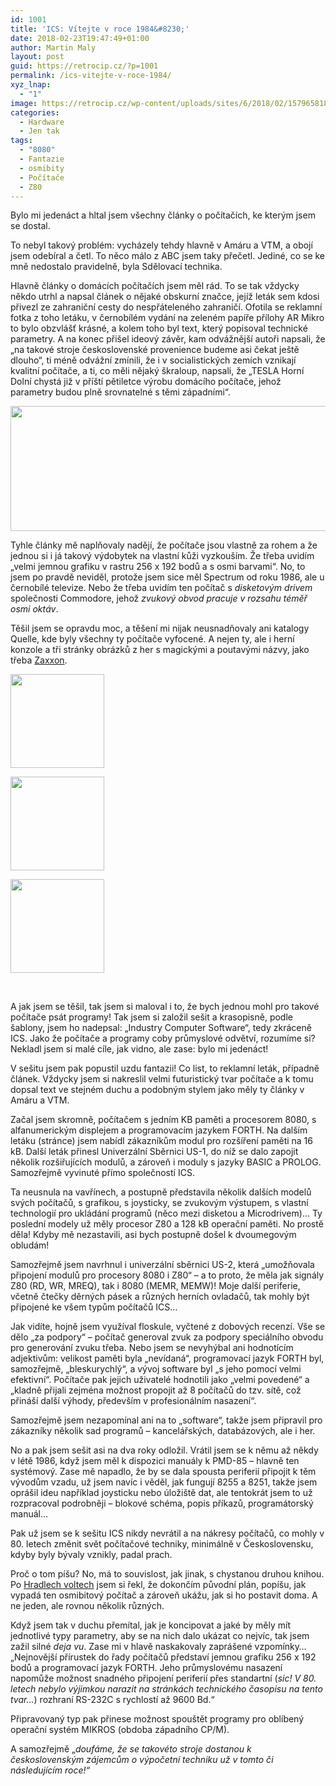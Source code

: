 ```yaml
---
id: 1001
title: 'ICS: Vítejte v roce 1984&#8230;'
date: 2018-02-23T19:47:49+01:00
author: Martin Maly
layout: post
guid: https://retrocip.cz/?p=1001
permalink: /ics-vitejte-v-roce-1984/
xyz_lnap:
  - "1"
image: https://retrocip.cz/wp-content/uploads/sites/6/2018/02/15796581892_93473d5f2d_z-640x198.jpg
categories:
  - Hardware
  - Jen tak
tags:
  - "8080"
  - Fantazie
  - osmibity
  - Počítače
  - Z80
---
```

Bylo mi jedenáct a hltal jsem všechny články o počítačích, ke kterým jsem se dostal.

To nebyl takový problém: vycházely tehdy hlavně v Amáru a VTM, a obojí jsem odebíral a četl. To něco málo z ABC jsem taky přečetl. Jediné, co se ke mně nedostalo pravidelně, byla Sdělovací technika.

Hlavně články o domácích počítačích jsem měl rád. To se tak vždycky někdo utrhl a napsal článek o nějaké obskurní značce, jejíž leták sem kdosi přivezl ze zahraniční cesty do nespřáteleného zahraničí. Ofotila se reklamní fotka z toho letáku, v černobílém vydání na zeleném papíře přílohy AR Mikro to bylo obzvlášť krásné, a kolem toho byl text, který popisoval technické parametry. A na konec přišel ideový závěr, kam odvážnější autoři napsali, že &#8222;na takové stroje československé provenience budeme asi čekat ještě dlouho&#8220;, ti méně odvážní zmínili, že i v socialistických zemích vznikají kvalitní počítače, a ti, co měli nějaký škraloup, napsali, že &#8222;TESLA Horní Dolní chystá již v příští pětiletce výrobu domácího počítače, jehož parametry budou plně srovnatelné s těmi západními&#8220;.

<a href="https://retrocip.cz/wp-content/uploads/sites/6/2018/02/screenshot-ia800604.us_.archive.org-2018.02.24-00-22-40.png" rel="lightbox"><img loading="lazy" class="aligncenter size-medium wp-image-1004" src="https://retrocip.cz/wp-content/uploads/sites/6/2018/02/screenshot-ia800604.us_.archive.org-2018.02.24-00-22-40-650x200.png" alt="" width="650" height="200" srcset="https://retrocip.cz/wp-content/uploads/sites/6/2018/02/screenshot-ia800604.us_.archive.org-2018.02.24-00-22-40-650x200.png 650w, https://retrocip.cz/wp-content/uploads/sites/6/2018/02/screenshot-ia800604.us_.archive.org-2018.02.24-00-22-40.png 693w" sizes="(max-width: 650px) 100vw, 650px" /></a>

Tyhle články mě naplňovaly nadějí, že počítače jsou vlastně za rohem a že jednou si i já takový výdobytek na vlastní kůži vyzkouším. Že třeba uvidím &#8222;velmi jemnou grafiku v rastru 256 x 192 bodů a s osmi barvami&#8220;. No, to jsem po pravdě neviděl, protože jsem sice měl Spectrum od roku 1986, ale u černobílé televize. Nebo že třeba uvidím ten počítač s _disketovým drivem_ společnosti Commodore, jehož _zvukový obvod pracuje v rozsahu téměř osmi oktáv_.

Těšil jsem se opravdu moc, a těšení mi nijak neusnadňovaly ani katalogy Quelle, kde byly všechny ty počítače vyfocené. A nejen ty, ale i herní konzole a tři stránky obrázků z her s magickými a poutavými názvy, jako třeba [Zaxxon](https://www.youtube.com/watch?v=_eWmIGXOrYA).

<div id='gallery-15' class='gallery galleryid-1001 gallery-columns-3 gallery-size-thumbnail gallery1'>
  <dl class="gallery-item">
    <dt class="gallery-icon">
      <a href="https://retrocip.cz/wp-content/uploads/sites/6/2018/02/aFoto-Quelle-1984_15.jpg" title="" class="highslide" onclick="return hs.expand(this,{captionId:'caption1009'})"><img src="https://retrocip.cz/wp-content/uploads/sites/6/2018/02/aFoto-Quelle-1984_15-150x150.jpg" width="150" height="150" alt="" /></a>
    </dt>
  </dl>
  
  <dl class="gallery-item">
    <dt class="gallery-icon">
      <a href="https://retrocip.cz/wp-content/uploads/sites/6/2018/02/aFoto-Quelle-1984_14.jpg" title="" class="highslide" onclick="return hs.expand(this,{captionId:'caption1008'})"><img src="https://retrocip.cz/wp-content/uploads/sites/6/2018/02/aFoto-Quelle-1984_14-150x150.jpg" width="150" height="150" alt="" /></a>
    </dt>
  </dl>
  
  <dl class="gallery-item">
    <dt class="gallery-icon">
      <a href="https://retrocip.cz/wp-content/uploads/sites/6/2018/02/Atari_Quelle_Hacks.jpg" title="" class="highslide" onclick="return hs.expand(this,{captionId:'caption1007'})"><img src="https://retrocip.cz/wp-content/uploads/sites/6/2018/02/Atari_Quelle_Hacks-150x150.jpg" width="150" height="150" alt="" /></a>
    </dt>
  </dl>
  
  <br style="clear: both" />
</div>

A jak jsem se těšil, tak jsem si maloval i to, že bych jednou mohl pro takové počítače psát programy! Tak jsem si založil sešit a krasopisně, podle šablony, jsem ho nadepsal: &#8222;Industry Computer Software&#8220;, tedy zkráceně ICS. Jako že počítače a programy coby průmyslové odvětví, rozumíme si? Nekladl jsem si malé cíle, jak vidno, ale zase: bylo mi jedenáct!

V sešitu jsem pak popustil uzdu fantazii! Co list, to reklamní leták, případně článek. Vždycky jsem si nakreslil velmi futuristický tvar počítače a k tomu dopsal text ve stejném duchu a podobným stylem jako měly ty články v Amáru a VTM.

Začal jsem skromně, počítačem s jedním KB paměti a procesorem 8080, s alfanumerickým displejem a programovacím jazykem FORTH. Na dalším letáku (stránce) jsem nabídl zákazníkům modul pro rozšíření paměti na 16 kB. Další leták přinesl Univerzální Sběrnici US-1, do níž se dalo zapojit několik rozšiřujících modulů, a zároveň i moduly s jazyky BASIC a PROLOG. Samozřejmě vyvinuté přímo společností ICS.

Ta neusnula na vavřínech, a postupně představila několik dalších modelů svých počítačů, s grafikou, s joysticky, se zvukovým výstupem, s vlastní technologií pro ukládání programů (něco mezi disketou a Microdrivem)&#8230; Ty poslední modely už měly procesor Z80 a 128 kB operační paměti. No prostě děla! Kdyby mě nezastavili, asi bych postupně došel k dvoumegovým obludám!

Samozřejmě jsem navrhnul i univerzální sběrnici US-2, která &#8222;umožňovala připojení modulů pro procesory 8080 i Z80&#8220; &#8211; a to proto, že měla jak signály Z80 (RD, WR, MREQ), tak i 8080 (MEMR, MEMW)! Moje další periferie, včetně čtečky děrných pásek a různých herních ovladačů, tak mohly být připojené ke všem typům počítačů ICS&#8230;

Jak vidíte, hojně jsem využíval floskule, vyčtené z dobových recenzí. Vše se dělo &#8222;za podpory&#8220; &#8211; počítač generoval zvuk za podpory speciálního obvodu pro generování zvuku třeba. Nebo jsem se nevyhýbal ani hodnotícím adjektivům: velikost paměti byla &#8222;nevídaná&#8220;, programovací jazyk FORTH byl, samozřejmě, &#8222;bleskurychlý&#8220;, a vývoj software byl &#8222;s jeho pomocí velmi efektivní&#8220;. Počítače pak jejich uživatelé hodnotili jako &#8222;velmi povedené&#8220; a &#8222;kladně přijali zejména možnost propojit až 8 počítačů do tzv. sítě, což přináší další výhody, především v profesionálním nasazení&#8220;.

Samozřejmě jsem nezapomínal ani na to &#8222;software&#8220;, takže jsem připravil pro zákazníky několik sad programů &#8211; kancelářských, databázových, ale i her.

No a pak jsem sešit asi na dva roky odložil. Vrátil jsem se k němu až někdy v létě 1986, když jsem měl k dispozici manuály k PMD-85 &#8211; hlavně ten systémový. Zase mě napadlo, že by se dala spousta periferií připojit k těm vývodům vzadu, už jsem navíc i věděl, jak fungují 8255 a 8251, takže jsem oprášil ideu například joysticku nebo úložiště dat, ale tentokrát jsem to už rozpracoval podrobněji &#8211; blokové schéma, popis příkazů, programátorský manuál&#8230;

Pak už jsem se k sešitu ICS nikdy nevrátil a na nákresy počítačů, co mohly v 80. letech změnit svět počítačové techniky, minimálně v Československu, kdyby byly bývaly vznikly, padal prach.

Proč o tom píšu? No, má to souvislost, jak jinak, s chystanou druhou knihou. Po [Hradlech voltech](https://eknh.cz/) jsem si řekl, že dokončím původní plán, popíšu, jak vypadá ten osmibitový počítač a zároveň ukážu, jak si ho postavit doma. A ne jeden, ale rovnou několik různých.

Když jsem tak v duchu přemítal, jak je koncipovat a jaké by měly mít jednotlivé typy parametry, aby se na nich dalo ukázat co nejvíc, tak jsem zažil silné _deja vu_. Zase mi v hlavě naskakovaly zaprášené vzpomínky&#8230; &#8222;Nejnovější přírustek do řady počítačů představí jemnou grafiku 256 x 192 bodů a programovací jazyk FORTH. Jeho průmyslovému nasazení napomůže možnost snadného připojení periferií přes standartní (_sic! V 80. letech nebylo výjimkou narazit na stránkách technického časopisu na tento tvar&#8230;_) rozhraní RS-232C s rychlostí až 9600 Bd.&#8220;

Připravovaný typ pak přinese možnost spouštět programy pro oblíbený operační systém MIKROS (obdoba západního CP/M).

A samozřejmě „_doufáme, že se takovéto stroje dostanou k československým zájemcům o výpočetní techniku už v tomto či následujícím roce!“_